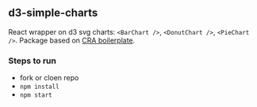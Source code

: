 ## d3-simple-charts

React wrapper on d3 svg charts: `<BarChart />`, `<DonutChart />`, `<PieChart />`.
Package based on [CRA boilerplate](https://github.com/facebook/create-react-app).

### Steps to run

- fork or cloen repo
- `npm install`
- `npm start`
